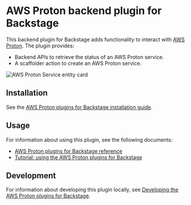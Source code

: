 # AWS Proton backend plugin for Backstage

This backend plugin for Backstage adds functionality to interact with [AWS Proton](https://aws.amazon.com/proton/). The plugin provides:

- Backend APIs to retrieve the status of an AWS Proton service.
- A scaffolder action to create an AWS Proton service.

![AWS Proton Service entity card](../../docs/images/proton-entity-card.png 'AWS Proton Service entity card')

## Installation

See the [AWS Proton plugins for Backstage installation guide](../../docs/install.md).

## Usage

For information about using this plugin, see the following documents:

- [AWS Proton plugins for Backstage reference](../../docs/reference.md)
- [Tutorial: using the AWS Proton plugins for Backstage](../../docs/tutorial.md)

## Development

For information about developing this plugin locally, see [Developing the AWS Proton plugins for Backstage](../../docs/developing.md).
